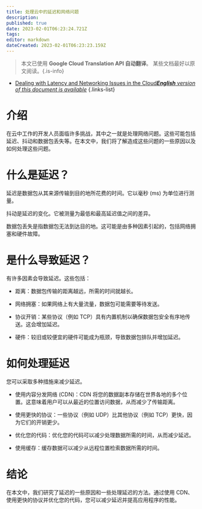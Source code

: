 ```yaml
---
title: 处理云中的延迟和网络问题
description: 
published: true
date: 2023-02-01T06:23:24.721Z
tags: 
editor: markdown
dateCreated: 2023-02-01T06:23:23.159Z
---
```


> 本文已使用 **Google Cloud Translation API 自动翻译**。
某些文档最好以原文阅读。{.is-info}

- [Dealing with Latency and Networking Issues in the Cloud***English** version of this document is available*](/en/Knowledge-base/Cloud/dealing-with-latency-and-networking-issues-in-the-cloud)
{.links-list}



# 介绍

在云中工作的开发人员面临许多挑战，其中之一就是处理网络问题。这些可能包括延迟、抖动和数据包丢失等。在本文中，我们将了解造成这些问题的一些原因以及如何处理这些问题。

# 什么是延迟？

延迟是数据包从其来源传输到目的地所花费的时间。它以毫秒 (ms) 为单位进行测量。

抖动是延迟的变化。它被测量为最低和最高延迟值之间的差异。

数据包丢失是指数据包无法到达目的地。这可能是由多种因素引起的，包括网络拥塞和硬件故障。

# 是什么导致延迟？

有许多因素会导致延迟。这些包括：

- 距离：数据包传输的距离越远，所需的时间就越长。

- 网络拥塞：如果网络上有大量流量，数据包可能需要等待发送。

- 协议开销：某些协议（例如 TCP）具有内置机制以确保数据包安全有序地传送。这会增加延迟。

- 硬件：较旧或较便宜的硬件可能成为瓶颈，导致数据包排队并增加延迟。

# 如何处理延迟

您可以采取多种措施来减少延迟。

- 使用内容分发网络 (CDN)：CDN 将您的数据副本存储在世界各地的多个位置。这意味着用户可以从最近的位置访问数据，从而减少了传输距离。

- 使用更快的协议：一些协议（例如 UDP）比其他协议（例如 TCP）更快，因为它们的开销更少。

- 优化您的代码：优化您的代码可以减少处理数据所需的时间，从而减少延迟。

- 使用缓存：缓存数据可以减少从远程位置检索数据所需的时间。

# 结论

在本文中，我们研究了延迟的一些原因和一些处理延迟的方法。通过使用 CDN、使用更快的协议并优化您的代码，您可以减少延迟并提高应用程序的性能。